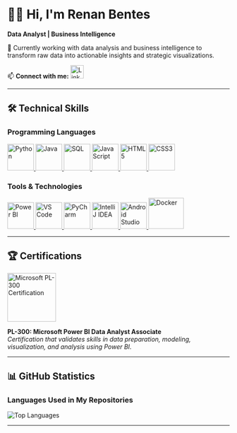 # 👋🏽 Hi, I'm Renan Bentes

**Data Analyst | Business Intelligence**

🔭 Currently working with data analysis and business intelligence to transform raw data into actionable insights and strategic visualizations.

📫 **Connect with me:**
<a href="https://www.linkedin.com/in/renan-bentes731/" target="_blank" rel="noreferrer">
  <img title="LinkedIn Profile" src="https://cdn.jsdelivr.net/gh/devicons/devicon/icons/linkedin/linkedin-original.svg" width="30" height="30" alt="LinkedIn">
</a>

---

## 🛠️ Technical Skills

### Programming Languages
<p align="left">

  <a href="https://www.python.org" target="_blank" rel="noreferrer">
    <img title="Python" src="https://cdn.jsdelivr.net/gh/devicons/devicon/icons/python/python-original.svg" width="60" height="60" alt="Python"/>
  </a>
  
  <a href="https://dev.java/" target="_blank" rel="noreferrer">
    <img title="Java" src="https://cdn.jsdelivr.net/gh/devicons/devicon/icons/java/java-original.svg" width="60" height="60" alt="Java"/>
  </a>
  
  <a href="https://www.oracle.com/br/database/technologies/appdev/sql.html" target="_blank" rel="noreferrer">
  <img title="SQL" src="https://code.benco.io/icon-collection/azure-docs/sql-database.svg" width="60" height="60" alt="SQL"/>
  </a>
  
  <a href="https://www.javascript.com/" target="_blank" rel="noreferrer">
    <img title="JavaScript" src="https://cdn.jsdelivr.net/gh/devicons/devicon/icons/javascript/javascript-original.svg" width="60" height="60" alt="JavaScript"/>
  </a>

  <a href="https://html.spec.whatwg.org/" target="_blank" rel="noreferrer">
    <img title="HTML5" src="https://cdn.jsdelivr.net/gh/devicons/devicon/icons/html5/html5-original.svg" width="60" height="60" alt="HTML5"/>
  </a>
  
  <a href="https://www.w3.org/Style/CSS/Overview.en.html" target="_blank" rel="noreferrer">
    <img title="CSS3" src="https://cdn.jsdelivr.net/gh/devicons/devicon/icons/css3/css3-original.svg" width="60" height="60" alt="CSS3"/>
  </a>
</p>

### Tools & Technologies
<p align="left">
  <a href="https://powerbi.microsoft.com/pt-br/" target="_blank" rel="noreferrer">
    <img title="Power BI" src="https://cdn-dynmedia-1.microsoft.com/is/image/microsoftcorp/PowerBI_17x17?resMode=sharp2&op_usm=1.5,0.65,15,0&wid=96&hei=96&qlt=100&fmt=png-alpha&fit=constrain" width="60" height="60" alt="Power BI"/>
  </a>
  
  <a href="https://code.visualstudio.com/" target="_blank" rel="noreferrer">
    <img title="VS Code" src="https://cdn.jsdelivr.net/gh/devicons/devicon/icons/vscode/vscode-original.svg" width="60" height="60" alt="VS Code"/>
  </a>
  
  <a href="https://www.jetbrains.com/pycharm/" target="_blank" rel="noreferrer">
    <img title="PyCharm" src="https://cdn.jsdelivr.net/gh/devicons/devicon/icons/pycharm/pycharm-original.svg" width="60" height="60" alt="PyCharm"/>
  </a>
  
  <a href="https://www.jetbrains.com/idea/" target="_blank" rel="noreferrer">
    <img title="IntelliJ IDEA" src="https://upload.wikimedia.org/wikipedia/commons/9/9c/IntelliJ_IDEA_Icon.svg" width="60" height="60" alt="IntelliJ IDEA"/>
  </a>

  <a href="https://developer.android.com/studio" target="_blank" rel="noreferrer">
  <img title="Android Studio" src="https://cdn.jsdelivr.net/gh/devicons/devicon/icons/androidstudio/androidstudio-original.svg" width="60" height="60" alt="Android Studio"/>
    
  <a href="https://www.docker.com/" target="_blank" rel="noreferrer">
    <img title="Docker" src="https://cdn.jsdelivr.net/gh/devicons/devicon/icons/docker/docker-original.svg" width="80" height="70" alt="Docker"/>
  </a>
  

  </a>
</p>

---

## 🏆 Certifications

<div align="left">
  <a href="https://learn.microsoft.com/api/credentials/share/pt-br/RenanBentesdeOliveira-8235/770D811EDB5C9FE0?sharingId" target="_blank" rel="noreferrer">
    <img title="Microsoft Certification: PL-300" src="https://img-c.udemycdn.com/open-badges/v2/badge-class/1187084601/image8785156127069470121.png" width="110" height="110" alt="Microsoft PL-300 Certification"/>
  </a>
</div>

**PL-300: Microsoft Power BI Data Analyst Associate**  
*Certification that validates skills in data preparation, modeling, visualization, and analysis using Power BI.*

---

## 📊 GitHub Statistics

### Languages Used in My Repositories
![Top Languages](https://github-readme-stats.vercel.app/api/top-langs/?username=RenanBentes&layout=compact&theme=dracula&hide_border=true)

---
